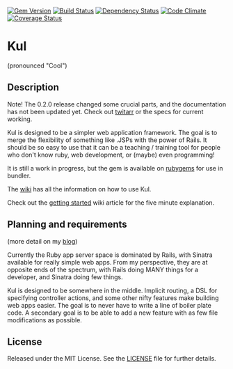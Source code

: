 [![Gem Version](https://badge.fury.io/rb/kul.png)](http://badge.fury.io/rb/kul)
[![Build Status](https://travis-ci.org/walkeriniraq/kul.png?branch=master)](https://travis-ci.org/walkeriniraq/kul)
[![Dependency Status](https://gemnasium.com/walkeriniraq/kul.png)](https://gemnasium.com/walkeriniraq/kul)
[![Code Climate](https://codeclimate.com/github/walkeriniraq/kul.png)](https://codeclimate.com/github/walkeriniraq/kul)
[![Coverage Status](https://coveralls.io/repos/walkeriniraq/kul/badge.png?branch=master)](https://coveralls.io/r/walkeriniraq/kul)

Kul
===
(pronounced "Cool")

Description
-----------

Note! The 0.2.0 release changed some crucial parts, and the documentation has not been updated yet. Check
out [twitarr][] or the specs for current working.

Kul is designed to be a simpler web application framework. The goal is to merge the flexibility of something
like .JSPs with the power of Rails. It should be so easy to use that it can be a teaching / training tool for
people who don't know ruby, web development, or (maybe) even programming!

It is still a work in progress, but the gem is available on [rubygems][] for use in bundler.

The [wiki][] has all the information on how to use Kul.

Check out the [getting started][get-started] wiki article for the five minute explanation.

Planning and requirements
-------------------------
(more detail on my [blog][])

Currently the Ruby app server space is dominated by Rails, with Sinatra available for really simple web apps. From my
perspective, they are at opposite ends of the spectrum, with Rails doing MANY things for a developer, and Sinatra doing
few things.

Kul is designed to be somewhere in the middle. Implicit routing, a DSL for specifying controller actions, and some other
nifty features make building web apps easier. The goal is to never have to write a line of boiler plate code. A secondary
goal is to be able to add a new feature with as few file modifications as possible.

License
-------
Released under the MIT License.  See the [LICENSE][] file for further details.

[rubygems]: http://rubygems.org/gems/kul
[wiki]: http://github.com/walkeriniraq/kul/wiki
[get-started]: http://github.com/walkeriniraq/kul/wiki/Getting-Started
[blog]: http://blogs.rylath.net
[license]: LICENSE.txt
[twitarr]: http://github.com/walkeriniraq/twitarr